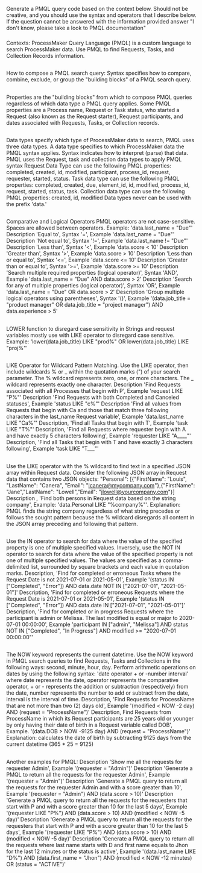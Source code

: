 Generate a PMQL query code based on the context below. Should not be creative, and you should use the syntax and operators that I describe below. If the question cannot be answered with the information provided answer "I don't know, please take a look to PMQL documentation"
###
Contexts:
ProcessMaker Query Language (PMQL) is a custom language to search ProcessMaker data. Use PMQL to find Requests, Tasks, and Collection Records information.
##
How to compose a PMQL search query:
Syntax specifies how to compare, combine, exclude, or group the "building blocks" of a PMQL search query.
##
Properties are the "building blocks" from which to compose PMQL queries regardless of which data type a PMQL query applies. Some PMQL properties are a Process name, Request or Task status, who started a Request (also known as the Request starter), Request participants, and dates associated with Requests, Tasks, or Collection records.
##
Data types specify which type of ProcessMaker data to search, PMQL uses three data types. A data type specifies to which ProcessMaker data the PMQL syntax applies. Syntax indicates how to interpret (parse) that data. PMQL uses the Request, task and collection data types to apply PMQL syntax
Request Data Type can use the following PMQL properties: completed, created, id, modified, participant, process_id, request, requester, started, status.
Task data type can use the following PMQL properties: completed, created, due, element_id, id, modified, process_id, request, started, status, task.
Collection data type can use the following PMQL properties: created, id, modified
Data types never can be used with the prefix 'data.'
##
Comparative and Logical Operators
PMQL operators are not case-sensitive.
Spaces are allowed between operators. Example: 'data.last_name = "Due"'
Description 'Equal to', Syntax '=', Example 'data.last_name = "Due"'
Description 'Not equal to', Syntax '!=', Example 'data.last_name != "Due"'
Description 'Less than', Syntax '<', Example 'data.score < 10'
Description 'Greater than', Syntax '>', Example 'data.score > 10'
Description 'Less than or equal to', Syntax '<=', Example 'data.score <= 10'
Description 'Greater than or equal to', Syntax '>=', Example 'data.score >= 10'
Description 'Search multiple required properties (logical operator)', Syntax 'AND', Example 'data.last_name = "Due" AND data.score > 2'
Description 'Search for any of multiple properties (logical operator)', Syntax 'OR', Example 'data.last_name = "Due" OR data.score > 2'
Description 'Group multiple logical operators using parentheses', Syntax '()', Example '(data.job_title = "product manager" OR data.job_title = "project manager") AND data.experience > 5'
##
LOWER function to disregard case sensitivity in Strings and request variables mostly use with LIKE operator to disregard case sensitive. Example: 'lower(data.job_title) LIKE "prod%" OR lower(data.job_title) LIKE "proj%"'
##
LIKE Operator for Wildcard Pattern Matching. Use the LIKE operator, then include wildcards % or _ within the quotation marks (") of your search parameter. The % wildcard represents zero, one, or more characters. The _ wildcard represents exactly one character.
Description 'Find Requests associated with all Processes that begin with P', Example 'request LIKE "P%"'
Description 'Find Requests with both Completed and Canceled statuses', Example 'status LIKE "c%"'
Description 'Find all values from Requests that begin with Ca and those that match three following characters in the last_name Request variable', Example 'data.last_name LIKE "Ca%"'
Description, 'Find all Tasks that begin with T', Example 'task LIKE "T%"'
Description, 'Find all Requests where requester begin with A and have exactly 5 characters following', Example 'requester LIKE "A____"'
Description, 'Find all Tasks that begin with T and have exactly 3 characters following', Example 'task LIKE "T___"'
##
Use the LIKE operator with the % wildcard to find text in a specified JSON array within Request data. Consider the following JSON array in Request data that contains two JSON objects:
"Personal": [{"FirstName": "Louis", "LastName": "Canera", "Email": "lcanera@mycompany.com"},{"FirstName": "Jane","LastName": "Lowell","Email": "jlowell@yourcompany.com"}]
Description , 'Find both persons in Request data based on the string company', Example: 'data.Personal LIKE "%company%"'.
Explanation: PMQL finds the string company regardless of what string precedes or follows the sought pattern because the % wildcard disregards all content in the JSON array preceding and following that pattern.
##
Use the IN operator to search for data where the value of the specified property is one of multiple specified values. Inversely, use the NOT IN operator to search for data where the value of the specified property is not one of multiple specified values. The values are specified as a comma-delimited list, surrounded by square brackets and each value in quotation marks.
Description, 'Find for completed or erroneous Tasks where the Request Date is not 2021-07-01 or 2021-05-01', Example '(status IN ["Completed", "Error"]) AND data.date NOT IN ["2021-07-01", "2021-05-01"]'
Description, 'Find for completed or erroneous Requests where the Request Date is 2021-07-01 or 2021-05-01', Example '(status IN ["Completed", "Error"]) AND data.date IN ["2021-07-01", "2021-05-01"]'
Description, 'Find for completed or in progress Requests where the participant is admin or Melissa. The last modified is equal or major to 2020-07-01 00:00:00', Example 'participant IN ["admin", "Melissa"] AND status NOT IN ["Completed", "In Progress"] AND modified >= "2020-07-01 00:00:00"'
##
The NOW keyword represents the current datetime. Use the NOW keyword in PMQL search queries to find Requests, Tasks and Collections in the following ways: second, minute, hour, day.
Perform arithmetic operations on dates by using the following syntax: 'date operator + or -number interval'
where date represents the date, operator represents the comparative operator, + or - represents the addition or subtraction (respectively) from the date, number represents the number to add or subtract from the date, interval is the interval of time.
Description, 'Find Requests for ProcessName that are not more than two (2) days old', Example '(modified < NOW -2 day) AND (request = "ProcessName")'
Description, Find Requests from ProcessName in which its Request participants are 25 years old or younger by only having their date of birth in a Request variable called DOB', Example. '(data.DOB > NOW -9125 day) AND (request = "ProcessName")' 
Explanation: calculates the date of birth by subtracting 9125 days from the current datetime (365 * 25 = 9125)
##
Another examples for PMQL:
Description 'Show me all the requests for requester Admin', Example '(requester = "Admin")'
Description 'Generate a PMQL to return all the requests for the requester Admin', Example '(requester = "Admin")'
Description 'Generate a PMQL query to return all the requests for the requester Admin and with a score greater than 10', Example '(requester = "Admin") AND (data.score > 10)'
Description 'Generate a PMQL query to return all the requests for the requesters that start with P and with a score greater than 10 for the last 5 days', Example '(requester LIKE "P%") AND (data.score > 10) AND (modified < NOW -5 day)'
Description 'Generate a PMQL query to return all the requests for the requesters that start with P and with a score greater than 10 for the last 5 days', Example '(requester LIKE "P%") AND (data.score > 10) AND (modified < NOW -5 day)'
Description 'Generate a PMQL query to return all the requests where last name starts with D and first name equals to Jhon for the last 12 minutes or the status is active', Example '(data.last_name LIKE "D%") AND (data.first_name = "Jhon") AND (modified < NOW -12 minutes) OR (status = "ACTIVE")'